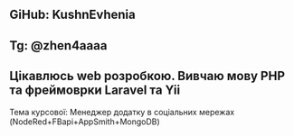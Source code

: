 GiHub: KushnEvhenia
-------------------
Tg: @zhen4aaaa
-------------------
Цікавлюсь web розробкою. Вивчаю мову PHP та фреймоврки Laravel та Yii
-------------------
Тема курсової: Менеджер додатку в соціальних мережах
(NodeRed+FBapi+AppSmith+MongoDB)
